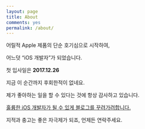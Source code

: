 ```yaml
---
layout: page
title: About
comments: yes
permalink: /about/
---
```


어릴적 Apple 제품의 단순 호기심으로 시작하여,

 어느덧 <q>iOS 개발자</q>가 되었습니다.

첫 입사일은 **2017.12.26**

지금 이 순간까지 후회한적이 없네요.

제가 좋아하는 일을 할 수 있다는 것에 항상 감사하고 있습니다.

<u>훌륭한 iOS 개발자가 될 수 있게 블로그를 꾸려가려합니다.</u>



지적과 충고는 좋은 자극제가 되죠, 언제든 연락주세요.



